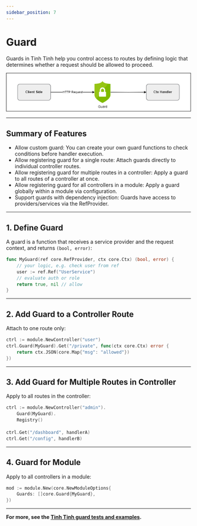 ```yaml
---
sidebar_position: 7
---
```


# Guard

Guards in Tinh Tinh help you control access to routes by defining logic that determines whether a request should be allowed to proceed.

![guard](./img/guard.png)

---

## Summary of Features

- Allow custom guard: You can create your own guard functions to check conditions before handler execution.
- Allow registering guard for a single route: Attach guards directly to individual controller routes.
- Allow registering guard for multiple routes in a controller: Apply a guard to all routes of a controller at once.
- Allow registering guard for all controllers in a module: Apply a guard globally within a module via configuration.
- Support guards with dependency injection: Guards have access to providers/services via the RefProvider.

---

## 1. Define Guard

A guard is a function that receives a service provider and the request context, and returns `(bool, error)`:

```go
func MyGuard(ref core.RefProvider, ctx core.Ctx) (bool, error) {
    // your logic, e.g. check user from ref
    user := ref.Ref("UserService")
    // evaluate auth or role
    return true, nil // allow
}
```

---

## 2. Add Guard to a Controller Route

Attach to one route only:

```go
ctrl := module.NewController("user")
ctrl.Guard(MyGuard).Get("/private", func(ctx core.Ctx) error {
    return ctx.JSON(core.Map{"msg": "allowed"})
})
```

---

## 3. Add Guard for Multiple Routes in Controller

Apply to all routes in the controller:

```go
ctrl := module.NewController("admin").
    Guard(MyGuard).
    Registry()

ctrl.Get("/dashboard", handlerA)
ctrl.Get("/config", handlerB)
```

---

## 4. Guard for Module

Apply to all controllers in a module:

```go
mod := module.New(core.NewModuleOptions{
    Guards: []core.Guard{MyGuard},
})
```

---

**For more, see the [Tinh Tinh guard tests and examples](https://github.com/tinh-tinh/tinhtinh/search?q=guard).**

```